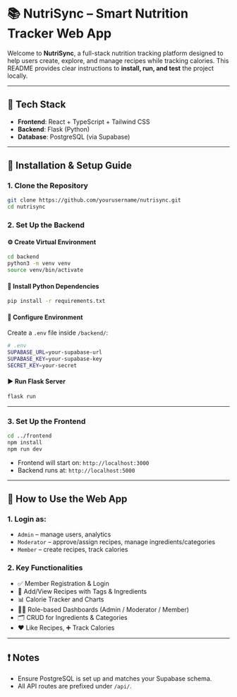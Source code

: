 # 📚 NutriSync – Smart Nutrition Tracker Web App

Welcome to **NutriSync**, a full-stack nutrition tracking platform designed to help users create, explore, and manage recipes while tracking calories. This README provides clear instructions to **install, run, and test** the project locally.

---

## 🔧 Tech Stack

- **Frontend**: React + TypeScript + Tailwind CSS
- **Backend**: Flask (Python)
- **Database**: PostgreSQL (via Supabase)

---

## 🚀 Installation & Setup Guide

### 1. **Clone the Repository**

```bash
git clone https://github.com/yourusername/nutrisync.git
cd nutrisync
```

### 2. **Set Up the Backend**

#### ⚙️ Create Virtual Environment

```bash
cd backend
python3 -m venv venv
source venv/bin/activate
```

#### 🧱 Install Python Dependencies

```bash
pip install -r requirements.txt
```

#### 🔐 Configure Environment

Create a `.env` file inside `/backend/`:

```bash
# .env
SUPABASE_URL=your-supabase-url
SUPABASE_KEY=your-supabase-key
SECRET_KEY=your-secret
```

#### ▶️ Run Flask Server

```bash
flask run
```

---

### 3. **Set Up the Frontend**

```bash
cd ../frontend
npm install
npm run dev
```

- Frontend will start on: `http://localhost:3000`
- Backend runs at: `http://localhost:5000`

---

## 🧪 How to Use the Web App

### 1. **Login as:**

- `Admin` – manage users, analytics
- `Moderator` – approve/assign recipes, manage ingredients/categories
- `Member` – create recipes, track calories

### 2. **Key Functionalities**

- ✅ Member Registration & Login
- 🍲 Add/View Recipes with Tags & Ingredients
- 📊 Calorie Tracker and Charts
- 🧑‍💼 Role-based Dashboards (Admin / Moderator / Member)
- 🗂️ CRUD for Ingredients & Categories
- ❤️ Like Recipes, ➕ Track Calories

---

## ❗ Notes

- Ensure PostgreSQL is set up and matches your Supabase schema.
- All API routes are prefixed under `/api/`.
